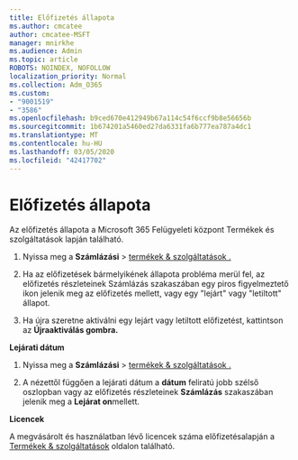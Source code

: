 ```yaml
---
title: Előfizetés állapota
ms.author: cmcatee
author: cmcatee-MSFT
manager: mnirkhe
ms.audience: Admin
ms.topic: article
ROBOTS: NOINDEX, NOFOLLOW
localization_priority: Normal
ms.collection: Adm_O365
ms.custom:
- "9001519"
- "3586"
ms.openlocfilehash: b9ced670e412949b67a114c54f6ccf9b8e56656b
ms.sourcegitcommit: 1b674201a5460ed27da6331fa6b777ea787a4dc1
ms.translationtype: MT
ms.contentlocale: hu-HU
ms.lasthandoff: 03/05/2020
ms.locfileid: "42417702"
---
```

# <a name="subscription-status"></a>Előfizetés állapota

Az előfizetés állapota a Microsoft 365 Felügyeleti központ Termékek és szolgáltatások lapján található.

1. Nyissa meg a **Számlázási** > [termékek & szolgáltatások .](https://go.microsoft.com/fwlink/p/?linkid=842054)

2. Ha az előfizetések bármelyikének állapota probléma merül fel, az előfizetés részleteinek Számlázás szakaszában egy piros figyelmeztető ikon jelenik meg az előfizetés mellett, vagy egy "lejárt" vagy "letiltott" állapot.

3. Ha újra szeretne aktiválni egy lejárt vagy letiltott előfizetést, kattintson az **Újraaktiválás gombra.**

**Lejárati dátum**

1. Nyissa meg a **Számlázási** > [termékek & szolgáltatások .](https://go.microsoft.com/fwlink/p/?linkid=842054)

2. A nézettől függően a lejárati dátum a **dátum** feliratú jobb szélső oszlopban vagy az előfizetés részleteinek **Számlázás** szakaszában jelenik meg a **Lejárat on**mellett.

**Licencek**

A megvásárolt és használatban lévő licencek száma előfizetésalapján a [Termékek & szolgáltatások](https://go.microsoft.com/fwlink/p/?linkid=842054) oldalon található.

